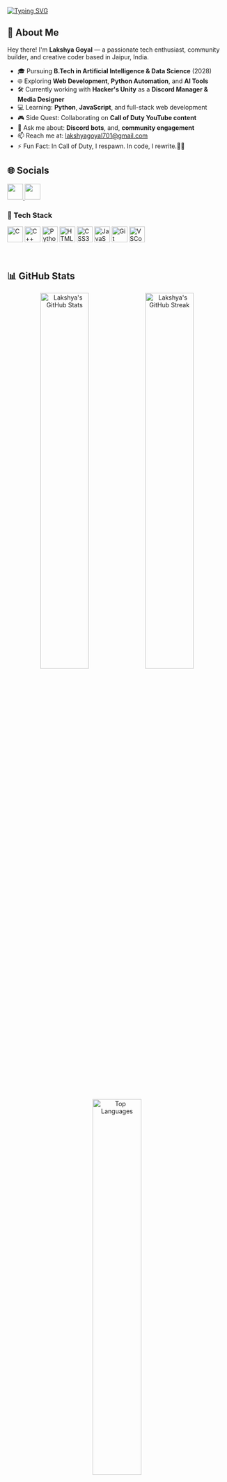 <!-- Typing intro -->
[![Typing SVG](https://readme-typing-svg.herokuapp.com?font=Fira+Code&size=22&pause=1000&color=00B3FF&center=true&vCenter=true&width=800&lines=Hi%2C+I'm+Lakshya+%F0%9F%91%8B;AI+%26+DS+Undergrad+%F0%9F%A7%91%E2%80%8D%F0%9F%92%BB;Tech+Community+Leader;Future+AI+Developer+%F0%9F%94%BB;Discord+Bot+%26+Web+Dev+Learner)](https://git.io/typing-svg)


## 👋 About Me

Hey there! I'm **Lakshya Goyal** — a passionate tech enthusiast, community builder, and creative coder based in Jaipur, India.  

- 🎓 Pursuing **B.Tech in Artificial Intelligence & Data Science** (2028)
- 🌐 Exploring **Web Development**, **Python Automation**, and **AI Tools**
- 🛠️ Currently working with **Hacker's Unity** as a **Discord Manager & Media Designer**
- 💻 Learning: **Python**, **JavaScript**, and full-stack web development
- 🎮 Side Quest: Collaborating on **Call of Duty YouTube content**
- 💬 Ask me about: **Discord bots**, and, **community engagement**
- 📫 Reach me at: [lakshyagoyal701@gmail.com](mailto:lakshyagoyal701@gmail.com)
- ⚡ Fun Fact: In Call of Duty, I respawn. In code, I rewrite.🐞💥

## 🌐 Socials
<p align="left">
  <a href="https://www.linkedin.com/in/yourprofile" target="_blank">
    <img src="https://img.icons8.com/color/48/000000/linkedin.png" width="36" height="36"/>
  </a>
  <a href="https://discord.gg/yourinvite" target="_blank">
    <img src="https://img.icons8.com/color/48/000000/discord-logo.png" width="36" height="36"/>
  </a>
</p>

### 🧠 Tech Stack
<p align="left">
  <img src="https://img.icons8.com/color/48/c-programming.png" alt="C" width="36" height="36"/>
  <img src="https://img.icons8.com/color/48/c-plus-plus-logo.png" alt="C++" width="36" height="36"/>
  <img src="https://img.icons8.com/color/48/python.png" alt="Python" width="36" height="36"/>
  <img src="https://img.icons8.com/color/48/html-5.png" alt="HTML5" width="36" height="36"/>
  <img src="https://img.icons8.com/color/48/css3.png" alt="CSS3" width="36" height="36"/>
  <img src="https://img.icons8.com/color/48/javascript.png" alt="JavaScript" width="36" height="36"/>
  <img src="https://img.icons8.com/color/48/git.png" alt="Git" width="36" height="36"/>
  <img src="https://img.icons8.com/color/48/visual-studio-code-2019.png" alt="VSCode" width="36" height="36"/>
</p>
<br>

## 📊 GitHub Stats

<p align="center">
  <img src="https://github-readme-stats.vercel.app/api?username=lakshyagoyal&show_icons=true&theme=tokyonight&hide_border=true&border_radius=15&title_color=00ffff&icon_color=79ff97&text_color=ffffff&bg_color=0d1117" width="47%" alt="Lakshya's GitHub Stats"/>
  <img src="https://github-readme-streak-stats.herokuapp.com/?user=lakshyagoyal&theme=tokyonight&hide_border=true&border_radius=15" width="47%" alt="Lakshya's GitHub Streak"/>
</p>

<p align="center">
  <img src="https://github-readme-stats.vercel.app/api/top-langs/?username=lakshyagoyal&layout=compact&theme=tokyonight&hide_border=true&border_radius=15&langs_count=6" width="47%" alt="Top Languages"/>
</p>


## 🧰 Tools I'm Using
- 💬 Discord.js & Pycord
- 🖼️ Canva, Figma
- 👨‍💻 VS Code, Git, GitHub Desktop
<br>

> _“Stay curious. Stay building.”_

